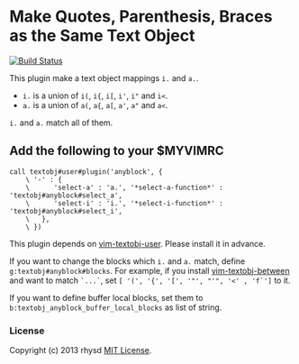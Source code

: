 # Make Quotes, Parenthesis, Braces as the Same Text Object

[![Build Status](https://travis-ci.org/rhysd/vim-textobj-anyblock.png?branch=master)](https://travis-ci.org/rhysd/vim-textobj-anyblock)

This plugin make a text object mappings `i.` and `a.`.

- `i.` is a union of `i(`, `i{`, `i[`, `i'`, `i"` and `i<`.
- `a.` is a union of `a(`, `a{`, `a[`, `a'`, `a"` and `a<`.

`i.` and `a.` match all of them.

## Add the following to your $MYVIMRC
```vim
call textobj#user#plugin('anyblock', {
    \ '-' : {
    \      'select-a' : 'a.', '*select-a-function*' : 'textobj#anyblock#select_a',
    \      'select-i' : 'i.', '*select-i-function*' : 'textobj#anyblock#select_i',
    \   },
    \ })
```

This plugin depends on [vim-textobj-user](https://github.com/kana/vim-textobj-user).
Please install it in advance.

If you want to change the blocks which `i.` and `a.` match, define
`g:textobj#anyblock#blocks`.  For example, if you install
[vim-textobj-between](https://github.com/thinca/vim-textobj-between) and want to
match `` `...` ``, set ``[ '(', '{', '[', '"', "'", '<' , 'f`']`` to it.

If you want to define buffer local blocks, set them to
`b:textobj_anyblock_buffer_local_blocks` as list of string.

### License

Copyright (c) 2013 rhysd [MIT License](http://opensource.org/licenses/MIT).
